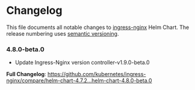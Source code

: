 # Changelog

This file documents all notable changes to [ingress-nginx](https://github.com/kubernetes/ingress-nginx) Helm Chart. The release numbering uses [semantic versioning](http://semver.org).

### 4.8.0-beta.0

* Update Ingress-Nginx version controller-v1.9.0-beta.0

**Full Changelog**: https://github.com/kubernetes/ingress-nginx/compare/helm-chart-4.7.2...helm-chart-4.8.0-beta.0
